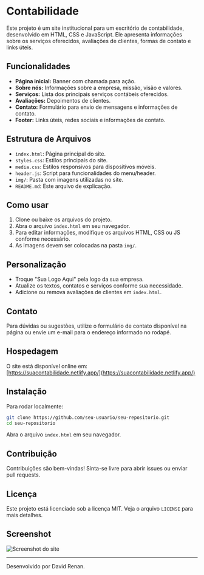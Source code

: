 # Contabilidade

Este projeto é um site institucional para um escritório de contabilidade, desenvolvido em HTML, CSS e JavaScript. Ele apresenta informações sobre os serviços oferecidos, avaliações de clientes, formas de contato e links úteis.

## Funcionalidades

- **Página inicial:** Banner com chamada para ação.
- **Sobre nós:** Informações sobre a empresa, missão, visão e valores.
- **Serviços:** Lista dos principais serviços contábeis oferecidos.
- **Avaliações:** Depoimentos de clientes.
- **Contato:** Formulário para envio de mensagens e informações de contato.
- **Footer:** Links úteis, redes sociais e informações de contato.

## Estrutura de Arquivos

- `index.html`: Página principal do site.
- `styles.css`: Estilos principais do site.
- `media.css`: Estilos responsivos para dispositivos móveis.
- `header.js`: Script para funcionalidades do menu/header.
- `img/`: Pasta com imagens utilizadas no site.
- `README.md`: Este arquivo de explicação.

## Como usar

1. Clone ou baixe os arquivos do projeto.
2. Abra o arquivo `index.html` em seu navegador.
3. Para editar informações, modifique os arquivos HTML, CSS ou JS conforme necessário.
4. As imagens devem ser colocadas na pasta `img/`.

## Personalização

- Troque "Sua Logo Aqui" pela logo da sua empresa.
- Atualize os textos, contatos e serviços conforme sua necessidade.
- Adicione ou remova avaliações de clientes em `index.html`.

## Contato

Para dúvidas ou sugestões, utilize o formulário de contato disponível na página ou envie um e-mail para o endereço informado no rodapé.

## Hospedagem

O site está disponível online em:  
[https://suacontabilidade.netlify.app/](https://suacontabilidade.netlify.app/)

## Instalação

Para rodar localmente:

```bash
git clone https://github.com/seu-usuario/seu-repositorio.git
cd seu-repositorio
```
Abra o arquivo `index.html` em seu navegador.

## Contribuição

Contribuições são bem-vindas! Sinta-se livre para abrir issues ou enviar pull requests.

## Licença

Este projeto está licenciado sob a licença MIT. Veja o arquivo `LICENSE` para mais detalhes.

## Screenshot

![Screenshot do site](./img/screenshot.png)

---
Desenvolvido por David Renan.
